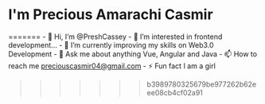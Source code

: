 <h1>I'm Precious Amarachi Casmir</h1>
=======
- 👋 Hi, I’m @PreshCassey
- 👀 I’m interested in frontend development...
- 🌱 I’m currently improving my skills on Web3.0 Development
- 💬 Ask me about anything Vue, Angular and Java
- 📫 How to reach me <a href="mailto:preciouscasmir04@gmail.com">preciouscasmir04@gmail.com</a>
- ⚡ Fun fact I am a girl


<!---
PreshCassey/PreshCassey is a ✨ special ✨ repository because its `README.md` (this file) appears on your GitHub profile.
You can click the Preview link to take a look at your changes.
--->
>>>>>>> b3989780325679be977262b62eee08cb4cf02a91
